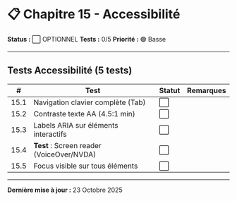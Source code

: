 # 📋 Chapitre 15 - Accessibilité

**Status :** ⬜ OPTIONNEL
**Tests :** 0/5
**Priorité :** 🟢 Basse

---

## Tests Accessibilité (5 tests)

| # | Test | Statut | Remarques |
|---|------|--------|-----------|
| 15.1 | Navigation clavier complète (Tab) | ⬜ |  |
| 15.2 | Contraste texte AA (4.5:1 min) | ⬜ |  |
| 15.3 | Labels ARIA sur éléments interactifs | ⬜ |  |
| 15.4 | **Test** : Screen reader (VoiceOver/NVDA) | ⬜ |  |
| 15.5 | Focus visible sur tous éléments | ⬜ |  |

---

**Dernière mise à jour :** 23 Octobre 2025
